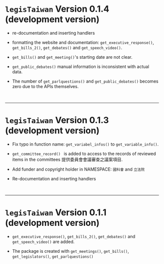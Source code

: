 # `legisTaiwan` Version 0.1.4 (development version)

* re-documentation and inserting handlers

* formatting the website and documentation:  `get_executive_response()`, `get_bills_2()`, `get_debates()` and `get_speech_video()`.

* `get_bills()` and `get_meeting()`'s starting date are not clear. 

* `get_public_debates()` manual information is inconsistent with actual data.

* The number of  `get_parlquestions()` and `get_public_debates()` becomes zero due to the APIs themselves.
 

<br> 

------

# `legisTaiwan` Version 0.1.3 (development version)

* Fix typo in function name: `get_variabel_infos()` to `get_variable_info()`.

* `get_committee_record() ` is added to access to the records of reviewed items in the committees 提供委員會會議審查之議案項目.

* Add funder and copyright holder in NAMESPACE: `國科會` and `立法院`

* Re-documentation and inserting handlers

<br> 

------

# `legisTaiwan` Version 0.1.1 (development version)

* `get_executive_response()`, `get_bills_2()`, `get_debates()` and `get_speech_video()` are added.

* The package is created with `get_meetings()`, `get_bills()`, `get_legislators()`, `get_parlquestions()`

<br> 

